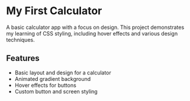 # My First Calculator

A basic calculator app with a focus on design. This project demonstrates my learning of CSS styling, including hover effects and various design techniques.

## Features

- Basic layout and design for a calculator
- Animated gradient background
- Hover effects for buttons
- Custom button and screen styling


